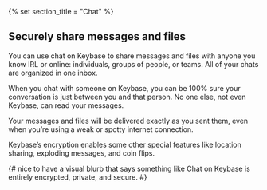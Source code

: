 {% set section_title = "Chat" %}
## Securely share messages and files

You can use chat on Keybase to share messages and files with anyone you know IRL or online: individuals, groups of people, or teams. All of your chats are organized in one inbox.

When you chat with someone on Keybase, you can be 100% sure your conversation is just between you and that person. No one else, not even Keybase, can read your messages. 

Your messages and files will be delivered exactly as you sent them, even when you’re using a weak or spotty internet connection. 

Keybase’s encryption enables some other special features like location sharing, exploding messages, and coin flips. 

{# nice to have a visual blurb that says something like Chat on Keybase is entirely encrypted, private, and secure. #}
